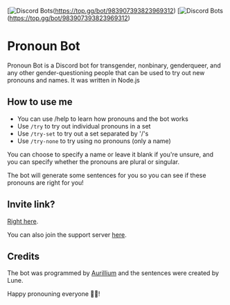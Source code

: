 [![Discord Bots](https://top.gg/api/widget/servers/983907393823969312.svg)(https://top.gg/bot/983907393823969312) [![Discord Bots](https://top.gg/api/widget/upvotes/983907393823969312.svg)(https://top.gg/bot/983907393823969312)

# Pronoun Bot

Pronoun Bot is a Discord bot for transgender, nonbinary, genderqueer, and any other gender-questioning people that can be used to try out new pronouns and names. It was written in Node.js

## How to use me

- You can use /help to learn how pronouns and the bot works
- Use `/try` to try out individual pronouns in a set
- Use `/try-set` to try out a set separated by '/'s
- Use `/try-none` to try using no pronouns (only a name)

You can choose to specify a name or leave it blank if you're unsure, and you can specify whether the pronouns are plural or singular.

The bot will generate some sentences for you so you can see if these pronouns are right for you!


## Invite link?

[Right here](https://discord.com/api/oauth2/authorize?client_id=983907393823969312&permissions=2147483648&scope=bot%20applications.commands).

You can also join the support server [here](https://discord.gg/ZnRzV469rJ).

## Credits

The bot was programmed by [Aurillium](github.com/Aurillium) and the sentences were created by Lune.

Happy pronouning everyone 🏳️‍⚧️!

